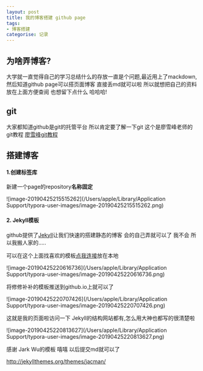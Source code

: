 ```yaml
---
layout: post
title: 我的博客搭建 github page
tags: 
- 博客搭建
categorise: 记录
---
```




## 为啥弄博客?

大学就一直觉得自己的学习总结什么的存放一直是个问题,最近用上了mackdown,然后知道github page可以搭页面博客 直接丢md就可以啦 所以就想把自己的资料放在上面方便查阅 也想留下点什么 哈哈哈!

<!-- more -->





## git

大家都知道github是git的托管平台 所以肯定要了解一下git  这个是廖雪峰老师的git教程 [廖雪峰git教程](https://www.liaoxuefeng.com/wiki/0013739516305929606dd18361248578c67b8067c8c017b000)





## 搭建博客

#### 1.创建标签库

新建一个page的repository**名称固定**

![image-20190425215515262](/Users/apple/Library/Application Support/typora-user-images/image-20190425215515262.png)

#### 2. Jekyll模板

github提供了[Jekyll](<https://jekyllrb.com/>)让我们快速的搭建静态的博客 会的自己弄就可以了 我不会 所以我搬人家的.....

可以在这个上面找喜欢的模板[点我连接](<http://jekyllthemes.org/>)放在本地

![image-20190425220616736](/Users/apple/Library/Application Support/typora-user-images/image-20190425220616736.png)

将修修补补的模板推送到github.io上就可以了 

![image-20190425220707426](/Users/apple/Library/Application Support/typora-user-images/image-20190425220707426.png)

这就是我的页面啦访问一下  Jekyll的结构网站都有,怎么用大神也都写的很清楚啦

![image-20190425220813627](/Users/apple/Library/Application Support/typora-user-images/image-20190425220813627.png)

感谢 Jark Wu的模板 嘻嘻 以后提交md就可以了

<http://jekyllthemes.org/themes/jacman/>

